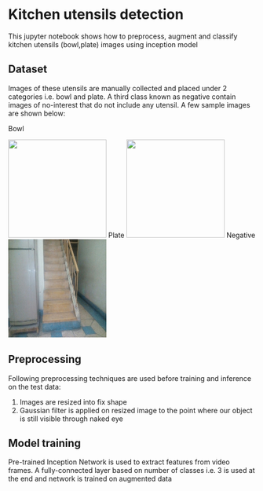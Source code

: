 # Kitchen utensils detection
This jupyter notebook shows how to preprocess, augment and classify kitchen utensils (bowl,plate) images using inception model

## Dataset
Images of these utensils are manually collected and placed under 2 categories i.e. bowl and plate. A third class known as negative contain images of no-interest that do not include any utensil. A few sample images are shown below:

Bowl

<img src="bowl07.jpg" width="200" height="200">
Plate

<img src="plate04.jpg" width="200" height="200">
Negative

<img src="negative.jpg" width="200" height="200">

## Preprocessing 
Following preprocessing techniques are used before training and inference on the test data:
1. Images are resized into fix shape
2. Gaussian filter is applied on resized image to the point where our object is still visible through naked eye

## Model training
Pre-trained Inception Network is used to extract features from video frames. A fully-connected layer based on number of classes i.e. 3 is used at the end and network is trained on augmented data
